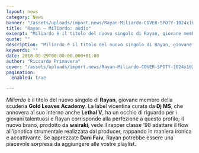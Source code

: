 ```yaml
---
layout: news
category: News
banner: "/assets/uploads/import.news/Rayan-Miliardo-COVER-SPOTY-1024x1024.jpg"
title: "Rayan – Miliardo: audio"
excerpt: "Miliardo è il titolo del nuovo singolo di Rayan, giovane membro della scuderia Gold Leaves Academy. La label vicentina curata da Dj MS, che annovera al suo interno anche Lethal V, ha un occhio di riguardo per i giovani talentuosi e Rayan corrisponde alla perfezione a questo profilo; il nuovo brano, prodotto da wairaki, vede [&hellip"
quote: ""
description: "Miliardo è il titolo del nuovo singolo di Rayan, giovane membro della scuderia Gold Leaves Academy. La label vicentina curata da Dj MS, che annovera al suo interno anche Lethal V, ha un occhio di riguardo per i giovani talentuosi e Rayan corrisponde alla perfezione a questo profilo; il nuovo brano, prodotto da wairaki, vede [&hellip"
keywords: ""
date: 2018-09-29T00:00:00.000+01:00
author: "Riccardo Primavera"
cover: "/assets/uploads/import.news/Rayan-Miliardo-COVER-SPOTY-1024x1024.jpg"
pagination:
  enabled: true

---
```


_Miliardo_ è il titolo del nuovo singolo di **Rayan**, giovane membro della scuderia **Gold Leaves Academy**. La label vicentina curata da **Dj MS**, che annovera al suo interno anche **Lethal V**, ha un occhio di riguardo per i giovani talentuosi e Rayan corrisponde alla perfezione a questo profilo; il nuovo brano, prodotto da **wairaki**, vede il rapper classe ’98 adattare il flow all’ipnotica strumentale realizzata dal producer, rappando in maniera ironica e accattivante. Se apprezzate **Dani Faiv**, Rayan potrebbe essere una piacevole sorpresa da aggiungere alle vostre playlist.
